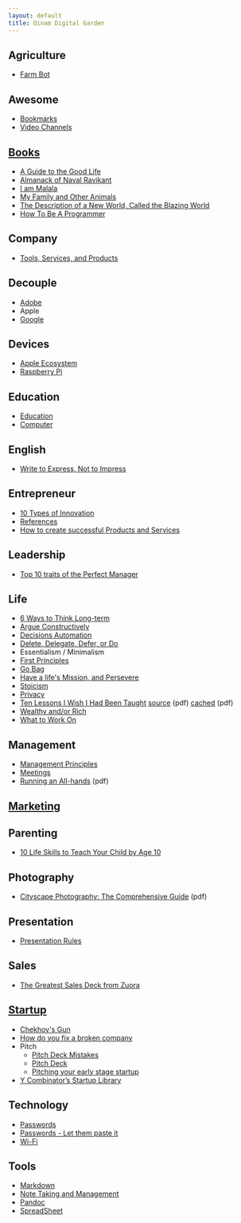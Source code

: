 ```yaml
---
layout: default
title: Oinam Digital Garden
---
```



## Agriculture

- [Farm Bot](/agriculture/farm-bot/)

## Awesome

- [Bookmarks](/awesome/bookmarks/)
- [Video Channels](/awesome/video/)

## [Books](/books/)

- [A Guide to the Good Life](/books/a-guide-to-the-good-life/)
- [Almanack of Naval Ravikant](/books/almanack-of-naval-ravikant/)
- [I am Malala](/books/i-am-malala/)
- [My Family and Other Animals](/books/my-family-and-other-animals/)
- [The Description of a New World, Called the Blazing World](/books/the-description-of-a-new-world-called-the-blazing-world/)
- [How To Be A Programmer](/books/how-to-be-a-programmer/)

## Company

- [Tools, Services, and  Products](/company/tools-services-products/)

## Decouple

- [Adobe](/decouple/adobe/)
- Apple
- [Google](/decouple/google/)

## Devices

- [Apple Ecosystem](/devices/apple-ecosystem/)
- [Raspberry Pi](/devices/raspberry-pi/)

## Education

- [Education](/education/education/)
- [Computer](/education/computer/)

## English

- [Write to Express, Not to Impress](/english/write-to-express-not-to-impress/)

## Entrepreneur

- [10 Types of Innovation](/entrepreneur/10-types-of-innovation/)
- [References](/entrepreneur/entrepreneur-references/)
- [How to create successful Products and Services](/entrepreneur/how-to-create-successful-products-and-services/)

## Leadership

- [Top 10 traits of the Perfect Manager](/leadership/top-10-traits-of-the-perfect-leader/)

## Life

- [6 Ways to Think Long-term](/life/6-ways-to-think-long-term/)
- [Argue Constructively](/life/argue-constructively/)
- [Decisions Automation](/life/decisions-automation/)
- [Delete, Delegate, Defer, or Do](/life/dddd/)
- Essentialism / Minimalism
- [First Principles](/life/first-principles/)
- [Go Bag](/life/go-bag/)
- [Have a life's Mission, and Persevere](/life/have-a-life-mission-and-persevere/)
- [Stoicism](/life/stoicism/)
- [Privacy](/life/privacy/)
- [Ten Lessons I Wish I Had Been Taught](/life/10-lessons-i-wish-i-had-been-taught/) [source](https://www.ams.org/notices/199701/comm-rota.pdf) (pdf) [cached](/life/10-lessons-i-wish-i-had-been-taught.pdf) (pdf)
- [Wealthy and/or Rich](/life/wealthy-rich/)
- [What to Work On](/life/what-to-work-on/)

## Management

- [Management Principles](/management/management-principles/)
- [Meetings](/management/meetings/)
- [Running an All-hands](/management/running-an-all-hands.pdf) (pdf)

## [Marketing](/marketing/)

## Parenting

- [10 Life Skills to Teach Your Child by Age 10](/parenting/10-life-skills-to-teach-your-child-by-age-10/)

## Photography

- [Cityscape Photography: The Comprehensive Guide](/photography/cityscape-photography-guide.pdf) (pdf)

## Presentation

- [Presentation Rules](/presentation/presentation-rules/)

## Sales

- [The Greatest Sales Deck from Zuora](/sales/the-greatest-sales-deck-from-zuora/)

## [Startup](/startup/)

- [Chekhov's Gun](/startup/chekhovs-gun/)
- [How do you fix a broken company](/startup/how-do-you-fix-a-broken-company/)
- Pitch
  + [Pitch Deck Mistakes](/startup/pitch-deck-mistakes/)
  + [Pitch Deck](/startup/pitch-deck/)
  + [Pitching your early stage startup](/startup/pitching-your-early-stage-startup/)
- [Y Combinator’s Startup Library](/startup/ycombinator-startup-library/)

## Technology

- [Passwords](/technology/passwords/)
- [Passwords - Let them paste it](/technology/passwords-paste/)
- [Wi-Fi](/technology/wi-fi/)

## Tools

- [Markdown](/tools/markdown/)
- [Note Taking and Management](/tools/note-taking-and-management/)
- [Pandoc](/tools/pandoc/)
- [SpreadSheet](/tools/spreadsheet/)
